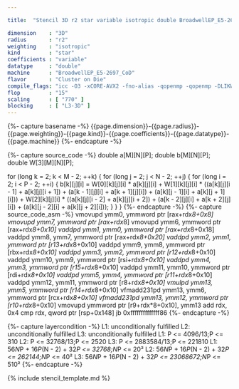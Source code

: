 ```yaml
---

title:  "Stencil 3D r2 star variable isotropic double BroadwellEP_E5-2697_CoD"

dimension    : "3D"
radius       : "r2"
weighting    : "isotropic"
kind         : "star"
coefficients : "variable"
datatype     : "double"
machine      : "BroadwellEP_E5-2697_CoD"
flavor       : "Cluster on Die"
compile_flags: "icc -O3 -xCORE-AVX2 -fno-alias -qopenmp -qopenmp -DLIKWID_PERFMON -Ilikwid-4.3.3/include -Llikwid-4.3.3/lib -Iheaders/dummy.c stencil_compilable.c -o stencil -llikwid"
flop         : "15"
scaling      : [ "770" ]
blocking     : [ "L3-3D" ]
---
```


{%- capture basename -%}
{{page.dimension}}-{{page.radius}}-{{page.weighting}}-{{page.kind}}-{{page.coefficients}}-{{page.datatype}}-{{page.machine}}
{%- endcapture -%}

{%- capture source_code -%}
double a[M][N][P];
double b[M][N][P];
double W[3][M][N][P];

for (long k = 2; k < M - 2; ++k) {
  for (long j = 2; j < N - 2; ++j) {
    for (long i = 2; i < P - 2; ++i) {
      b[k][j][i] =
          W[0][k][j][i] * a[k][j][i] +
          W[1][k][j][i] * ((a[k][j][i - 1] + a[k][j][i + 1]) +
                           (a[k - 1][j][i] + a[k + 1][j][i]) +
                           (a[k][j - 1][i] + a[k][j + 1][i])) +
          W[2][k][j][i] * ((a[k][j][i - 2] + a[k][j][i + 2]) +
                           (a[k - 2][j][i] + a[k + 2][j][i]) +
                           (a[k][j - 2][i] + a[k][j + 2][i]));
    }
  }
}
{%- endcapture -%}
{%- capture source_code_asm -%}
vmovupd ymm0, ymmword ptr [rax+rdx*8+0x8]
vmovupd ymm7, ymmword ptr [rax+rdx*8]
vmovupd ymm6, ymmword ptr [rax+rdx*8+0x10]
vaddpd ymm1, ymm0, ymmword ptr [rax+rdx*8+0x18]
vaddpd ymm8, ymm7, ymmword ptr [rax+rdx*8+0x20]
vaddpd ymm2, ymm1, ymmword ptr [r13+rdx*8+0x10]
vaddpd ymm9, ymm8, ymmword ptr [rbx+rdx*8+0x10]
vaddpd ymm3, ymm2, ymmword ptr [r12+rdx*8+0x10]
vaddpd ymm10, ymm9, ymmword ptr [rsi+rdx*8+0x10]
vaddpd ymm4, ymm3, ymmword ptr [r15+rdx*8+0x10]
vaddpd ymm11, ymm10, ymmword ptr [rdi+rdx*8+0x10]
vaddpd ymm5, ymm4, ymmword ptr [r11+rdx*8+0x10]
vaddpd ymm12, ymm11, ymmword ptr [r8+rdx*8+0x10]
vmulpd ymm13, ymm5, ymmword ptr [r14+rdx*8+0x10]
vfmadd231pd ymm13, ymm6, ymmword ptr [rcx+rdx*8+0x10]
vfmadd231pd ymm13, ymm12, ymmword ptr [r10+rdx*8+0x10]
vmovupd ymmword ptr [r9+rdx*8+0x10], ymm13
add rdx, 0x4
cmp rdx, qword ptr [rsp+0x148]
jb 0xffffffffffffff86
{%- endcapture -%}

{%- capture layercondition -%}
L1: unconditionally fulfilled
L2: unconditionally fulfilled
L3: unconditionally fulfilled
L1: P <= 4096/13;P <= 310
L2: P <= 32768/13;P <= 2520
L3: P <= 2883584/13;P <= 221810
L1: 56*N*P + 16*P*(N - 2) + 32*P <= 32768;N*P <= 20²
L2: 56*N*P + 16*P*(N - 2) + 32*P <= 262144;N*P <= 40²
L3: 56*N*P + 16*P*(N - 2) + 32*P <= 23068672;N*P <= 510²
{%- endcapture -%}

{% include stencil_template.md %}
